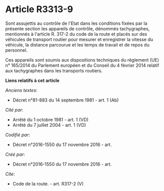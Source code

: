# Article R3313-9

Sont assujettis au contrôle de l'Etat dans les conditions fixées par la présente section les appareils de contrôle, dénommés
tachygraphes, mentionnés à l'article R. 317-2 du code de la route et placés sur des véhicules de transport routier pour
mesurer et enregistrer la vitesse du véhicule, la distance parcourue et les temps de travail et de repos du personnel. 

Ces appareils sont soumis aux dispositions techniques du règlement (UE) n° 165/2014 du Parlement européen et du Conseil du 4
février 2014 relatif aux tachygraphes dans les transports routiers.

**Liens relatifs à cet article**

_Anciens textes_:

  - Décret n°81-883 du 14 septembre 1981 - art. 1 (Ab)

_Cité par_:

  - Arrêté du 1 octobre 1981 - art. 1 (VD)
  - Arrêté du 7 juillet 2004 - art. 1 (VD)

_Codifié par_:

  - Décret n°2016-1550 du 17 novembre 2016 - art.

_Créé par_:

  - Décret n°2016-1550 du 17 novembre 2016 - art.

_Cite_:

  - Code de la route. - art. R317-2 (V)
